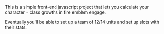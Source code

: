 This is a simple front-end javascript project that lets you calculate your character + class growths in fire emblem engage.

Eventually you'll be able to set up a team of 12/14 units and set up slots with their stats.